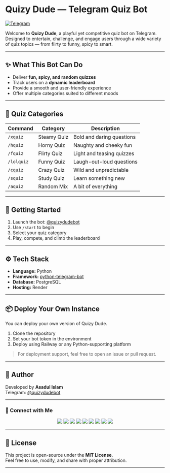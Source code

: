 # Quizy Dude — Telegram Quiz Bot  
[![Telegram](https://img.shields.io/badge/Launch%20Bot-@quizydudebot-0088cc?style=for-the-badge&logo=telegram)](https://t.me/quizydudebot)

Welcome to **Quizy Dude**, a playful yet competitive quiz bot on Telegram. Designed to entertain, challenge, and engage users through a wide variety of quiz topics — from flirty to funny, spicy to smart.

---

## ✨ What This Bot Can Do

- Deliver **fun, spicy, and random quizzes**
- Track users on a **dynamic leaderboard**
- Provide a smooth and user-friendly experience
- Offer multiple categories suited to different moods

---

## 🎯 Quiz Categories

| Command    | Category               | Description                |
|------------|------------------------|----------------------------|
| `/xquiz`   | Steamy Quiz            | Bold and daring questions  |
| `/hquiz`   | Horny Quiz             | Naughty and cheeky fun     |
| `/fquiz`   | Flirty Quiz            | Light and teasing quizzes  |
| `/lolquiz` | Funny Quiz             | Laugh-out-loud questions   |
| `/cquiz`   | Crazy Quiz             | Wild and unpredictable     |
| `/squiz`   | Study Quiz             | Learn something new        |
| `/aquiz`   | Random Mix             | A bit of everything         |

---

## 🚀 Getting Started

1. Launch the bot: [@quizydudebot](https://t.me/quizydudebot)  
2. Use `/start` to begin  
3. Select your quiz category  
4. Play, compete, and climb the leaderboard

---

## ⚙️ Tech Stack

- **Language:** Python  
- **Framework:** [python-telegram-bot](https://github.com/python-telegram-bot/python-telegram-bot)  
- **Database:** PostgreSQL  
- **Hosting:** Render  

---

## 📦 Deploy Your Own Instance

You can deploy your own version of Quizy Dude.

1. Clone the repository  
2. Set your bot token in the environment  
3. Deploy using Railway or any Python-supporting platform

> For deployment support, feel free to open an issue or pull request.

---

## 👤 Author

Developed by **Asadul Islam**  
Telegram: [@quizydudebot](https://t.me/quizydudebot)

---

### 💌 Connect with Me

<p align="center">
  <a href="https://t.me/asad_ofc"><img src="https://img.shields.io/badge/Telegram-2CA5E0?style=for-the-badge&logo=telegram&logoColor=white" /></a>
  <a href="mailto:mr.asadul.islam00@gmail.com"><img src="https://img.shields.io/badge/Gmail-D14836?style=for-the-badge&logo=gmail&logoColor=white" /></a>
  <a href="https://youtube.com/@asad_ofc"><img src="https://img.shields.io/badge/YouTube-FF0000?style=for-the-badge&logo=youtube&logoColor=white" /></a>
  <a href="https://instagram.com/aasad_ofc"><img src="https://img.shields.io/badge/Instagram-E4405F?style=for-the-badge&logo=instagram&logoColor=white" /></a>
  <a href="https://tiktok.com/@asad_ofc"><img src="https://img.shields.io/badge/TikTok-000000?style=for-the-badge&logo=tiktok&logoColor=white" /></a>
  <a href="https://x.com/asad_ofc"><img src="https://img.shields.io/badge/X-000000?style=for-the-badge&logo=twitter&logoColor=white" /></a>
  <a href="https://facebook.com/aasad.ofc"><img src="https://img.shields.io/badge/Facebook-1877F2?style=for-the-badge&logo=facebook&logoColor=white" /></a>
  <a href="https://www.threads.net/@aasad_ofc"><img src="https://img.shields.io/badge/Threads-000000?style=for-the-badge&logo=threads&logoColor=white" /></a>
  <a href="https://discord.com/users/1067999831416635473"><img src="https://img.shields.io/badge/Discord-asad__ofc-5865F2?style=for-the-badge&logo=discord&logoColor=white" /></a>
</p>

---

## 📄 License

This project is open-source under the **MIT License**.  
Feel free to use, modify, and share with proper attribution.

---
